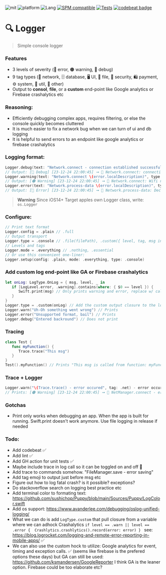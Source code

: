 ![mit](https://img.shields.io/badge/License-MIT-brightgreen.svg)
![platform](https://img.shields.io/badge/Platform-iOS/macOS-blue.svg)
![Lang](https://img.shields.io/badge/Language-Swift%205-orange.svg)
[![SPM compatible](https://img.shields.io/badge/SPM-compatible-4BC51D.svg?style=flat)](https://github.com/apple/swift)
[![Tests](https://github.com/sentryco/Logger/actions/workflows/Tests.yml/badge.svg)](https://github.com/sentryco/Logger/actions/workflows/Tests.yml)
[![codebeat badge](https://codebeat.co/badges/1b701174-9272-4fc9-9de4-3e12af2094d6)](https://codebeat.co/projects/github-com-sentryco-logger-main)

# 🔍 Logger

> Simple console logger

### Features
- 3 levels of severity (🔴 error, 🟠 warning, 🔵️ debug)
- 9 tag types (📡 network, 🗄 database, 🖥 UI, 💾 file, 🔑 security, 🛍 payment, ⚙️ system, 🧰 util, 📝 other)
- Output to **consol**, **file**, or a **custom** end-point like Google analytics or Firebase crashalytics etc

### Reasoning:
- Efficiently debugging complex apps, requires filtering, or else the console quickly becomes cluttered
- It is much easier to fix a network bug when we can turn of ui and db logging
- It is helpful to send errors to an endpoint like google analytics or firebase crashalytics

### Logging format:
```swift
Logger.debug(text: "Network.connect - connection established successfully", type: .net)
// Output: [🔵️ Debug] [23-12-24 22:00:45] ➞ 📡 Network.connect: connection established successfully
Logger.warning(text: "Network.connect \(error.localDescription)", type: .net)
// Output: [️🟠 Warning] [23-12-24 22:00:45] ➞ 📡 Network.connect: Wifi not turned on
Logger.error(text: "Network.process-data \(error.localDescription)", type: .net)
// Output: [🔴 Error] [23-12-24 22:00:45] ➞ 📡 Network.process-data: Decoding was unsuccessful. Nothing was saved
```

> **Warning**
> Since iOS14+ Target apples own Logger class, write: `os.Logger` 

### Configure:
```swift
// Print text format
Logger.config = .plain // .full
// Output transport
Logger.type = .console // .file(filePath), .custom({ level, tag, msg in })
// Levels and tags
Logger.mode = .everything // .nothing, .essential
// Or use this convenient one-liner:
Logger.setup(config: .plain, mode: .everything, type: .console)
```

### Add custom log end-point like GA or Firebase crashalytics
```swift
let onLog: LogType.OnLog = { msg, level, _ in
   if [LogLevel.error, .warning].contains(where: { $0 == level }) {
      Swift.print(msg) // Only prints warning and error, replace w/ call to GA etc
   }
}
Logger.type = .custom(onLog) // Add the custom output closure to the logger
Logger.warn("Uh-Oh something went wrong") // Prints
Logger.error("Unsupported format, bail") // Prints
Logger.debug("Entered backround") // Does not print
```

### Tracing
```swift
class Test {
   func myFunction() {
      Trace.trace("This msg")
   }
}
Test().myFunction() // Prints "This msg is called from function: myFunction in class: Test on line: 13"
```

### Trace + Logger
```swift
Logger.warn("\(Trace.trace() - error occured", tag: .net) - error occured") // Called inside NetManager.connect
// Prints: [️🟠 Warning] [23-12-24 22:00:45] ➞ 📡 NetManager.connect - error occured
```

### Gotchas
- Print only works when debugging an app. When the app is built for running. Swift.print doesn't work anymore. Use file logging in release if needed

### Todo:
- Add codebeat ✅
- Add lint ✅
- Add GH action for unit tests ✅
- Maybe include trace in log call so it can be toggled on and off 🤔
- Add trace to commands somehow. "FileManager.save - error saving"
- Add tag emoji to output just before msg etc
- Figure out how to log fatal crash? is it possible? exceptions?
- Do stackoverflow search on logging best practice etc
- Add terminal color to formating text: https://github.com/sushichop/Puppy/blob/main/Sources/Puppy/LogColor.swift
- Add os support:  https://www.avanderlee.com/debugging/oslog-unified-logging/
- What we can do is add `LogType.custom` that pull closure from a variable where we can adhock Crashalytics `if level == .warn || level == .error {  Crashlytics.crashlytics().record(error: error) } ` see: https://blog.logrocket.com/logging-and-remote-error-reporting-in-mobile-apps/ ✅
- We can also use the custom hock to utilize: Google analytics for event, timing and exception calls. ✅ (seems like firebase is the prefered options these days) but GA can still be used: https://github.com/ksmandersen/GoogleReporter I think GA is the leaner option. Firebase could be too elaborate etc?
